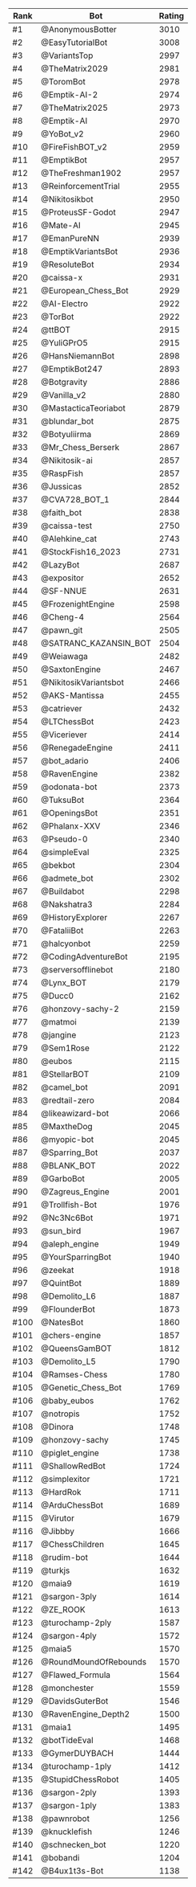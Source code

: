 Rank|Bot|Rating
---|---|---
#1|@AnonymousBotter|3010
#2|@EasyTutorialBot|3008
#3|@VariantsTop|2997
#4|@TheMatrix2029|2981
#5|@ToromBot|2978
#6|@Emptik-AI-2|2974
#7|@TheMatrix2025|2973
#8|@Emptik-AI|2970
#9|@YoBot_v2|2960
#10|@FireFishBOT_v2|2959
#11|@EmptikBot|2957
#12|@TheFreshman1902|2957
#13|@ReinforcementTrial|2955
#14|@Nikitosikbot|2950
#15|@ProteusSF-Godot|2947
#16|@Mate-AI|2945
#17|@EmanPureNN|2939
#18|@EmptikVariantsBot|2936
#19|@ResoluteBot|2934
#20|@caissa-x|2931
#21|@European_Chess_Bot|2929
#22|@AI-Electro|2922
#23|@TorBot|2922
#24|@ttBOT|2915
#25|@YuliGPrO5|2915
#26|@HansNiemannBot|2898
#27|@EmptikBot247|2893
#28|@Botgravity|2886
#29|@Vanilla_v2|2880
#30|@MastacticaTeoriabot|2879
#31|@blundar_bot|2875
#32|@Botyuliirma|2869
#33|@Mr_Chess_Berserk|2867
#34|@Nikitosik-ai|2857
#35|@RaspFish|2857
#36|@Jussicas|2852
#37|@CVA728_BOT_1|2844
#38|@faith_bot|2838
#39|@caissa-test|2750
#40|@Alehkine_cat|2743
#41|@StockFish16_2023|2731
#42|@LazyBot|2687
#43|@expositor|2652
#44|@SF-NNUE|2631
#45|@FrozenightEngine|2598
#46|@Cheng-4|2564
#47|@pawn_git|2505
#48|@SATRANC_KAZANSIN_BOT|2504
#49|@Weiawaga|2482
#50|@SaxtonEngine|2467
#51|@NikitosikVariantsbot|2466
#52|@AKS-Mantissa|2455
#53|@catriever|2432
#54|@LTChessBot|2423
#55|@Viceriever|2414
#56|@RenegadeEngine|2411
#57|@bot_adario|2406
#58|@RavenEngine|2382
#59|@odonata-bot|2373
#60|@TuksuBot|2364
#61|@OpeningsBot|2351
#62|@Phalanx-XXV|2346
#63|@Pseudo-0|2340
#64|@simpleEval|2325
#65|@bekbot|2304
#66|@admete_bot|2302
#67|@Buildabot|2298
#68|@Nakshatra3|2284
#69|@HistoryExplorer|2267
#70|@FataliiBot|2263
#71|@halcyonbot|2259
#72|@CodingAdventureBot|2195
#73|@serversofflinebot|2180
#74|@Lynx_BOT|2179
#75|@Ducc0|2162
#76|@honzovy-sachy-2|2159
#77|@matmoi|2139
#78|@jangine|2123
#79|@Sem1Rose|2122
#80|@eubos|2115
#81|@StellarBOT|2109
#82|@camel_bot|2091
#83|@redtail-zero|2084
#84|@likeawizard-bot|2066
#85|@MaxtheDog|2045
#86|@myopic-bot|2045
#87|@Sparring_Bot|2037
#88|@BLANK_BOT|2022
#89|@GarboBot|2005
#90|@Zagreus_Engine|2001
#91|@Trollfish-Bot|1976
#92|@Nc3Nc6Bot|1971
#93|@sun_bird|1967
#94|@aleph_engine|1949
#95|@YourSparringBot|1940
#96|@zeekat|1918
#97|@QuintBot|1889
#98|@Demolito_L6|1887
#99|@FlounderBot|1873
#100|@NatesBot|1860
#101|@chers-engine|1857
#102|@QueensGamBOT|1812
#103|@Demolito_L5|1790
#104|@Ramses-Chess|1780
#105|@Genetic_Chess_Bot|1769
#106|@baby_eubos|1762
#107|@notropis|1752
#108|@Dinora|1748
#109|@honzovy-sachy|1745
#110|@piglet_engine|1738
#111|@ShallowRedBot|1724
#112|@simplexitor|1721
#113|@HardRok|1711
#114|@ArduChessBot|1689
#115|@Virutor|1679
#116|@Jibbby|1666
#117|@ChessChildren|1645
#118|@rudim-bot|1644
#119|@turkjs|1632
#120|@maia9|1619
#121|@sargon-3ply|1614
#122|@ZE_ROOK|1613
#123|@turochamp-2ply|1587
#124|@sargon-4ply|1572
#125|@maia5|1570
#126|@RoundMoundOfRebounds|1570
#127|@Flawed_Formula|1564
#128|@monchester|1559
#129|@DavidsGuterBot|1546
#130|@RavenEngine_Depth2|1500
#131|@maia1|1495
#132|@botTideEval|1468
#133|@GymerDUYBACH|1444
#134|@turochamp-1ply|1412
#135|@StupidChessRobot|1405
#136|@sargon-2ply|1393
#137|@sargon-1ply|1383
#138|@pawnrobot|1256
#139|@knucklefish|1246
#140|@schnecken_bot|1220
#141|@bobandi|1204
#142|@B4ux1t3s-Bot|1138
